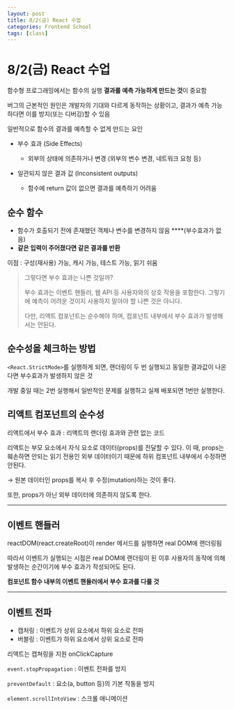 ```yaml
---
layout: post
title: 8/2(금) React 수업
categories: Frontend School
tags: [class]
---
```


# 8/2(금) React 수업

함수형 프로그래밍에서는 함수의 실행 **결과를 예측 가능하게 만드는 것**이 중요함

버그의 근본적인 원인은 개발자의 기대와 다르게 동작하는 상황이고, 
결과가 예측 가능하다면 이를 방지(또는 디버깅)할 수 있음

일반적으로 함수의 결과를 예측할 수 없게 만드는 요인

- 부수 효과 (Side Effects)
    - 외부의 상태에 의존하거나 변경 (외부의 변수 변경, 네트워크 요청 등)
    
- 일관되지 않은 결과 값 (Inconsistent outputs)
    - 함수에 return 값이 없으면 결과를 예측하기 어려움

## 순수 함수

- 함수가 호출되기 전에 존재했던 객체나 변수를 변경하지 않음 ****(부수효과가 없음)
- **같은 입력이 주어졌다면 같은 결과를 반환**

이점 : 구성(재사용) 가능, 캐시 가능, 테스트 가능, 읽기 쉬움

>그렇다면 부수 효과는 나쁜 것일까?
>
>부수 효과는 이벤트 핸들러, 웹 API 등 사용자와의 상호 작용을 포함한다. 그렇기에 예측이 어려운 것이지 사용하지 말아야 할 나쁜 것은 아니다.
>
>다만, 리액트 컴포넌트는 순수해야 하며, 컴포넌트 내부에서 부수 효과가 발생해서는 안된다.

## 순수성을 체크하는 방법

`<React.StrictMode>`를 실행하게 되면, 랜더링이 두 번 실행되고 동일한 결과값이 나온다면 부수효과가 발생하지 않은 것

개발 중일 때는 2번 실행해서 일반적인 문제를 실행하고 실제 배포되면 1번만 실행한다.

## 리액트 컴포넌트의 순수성

리액트에서 부수 효과 : 리액트의 랜더링 효과와 관련 없는 코드

리액트는 부모 요소에서 자식 요소로 데이터(props)를 전달할 수 있다. 이 때, props는 훼손하면 안되는 읽기 전용인 외부 데이터이기 때문에 하위 컴포넌트 내부에서 수정하면 안된다.

→ 원본 데이터인 props를 복사 후 수정(mutation)하는 것이 좋다.

또한, props가 아닌 외부 데이터에 의존하지 않도록 한다.

---

## 이벤트 핸들러

reactDOM(react.createRoot)이 render 메서드를 실행하면 real DOM에 랜더링됨

따라서 이벤트가 실행되는 시점은 real DOM에 랜더링이 된 이후 사용자의 동작에 의해 발생하는 순간이기에 부수 효과가 작성되어도 된다.

**컴포넌트 함수 내부의 이벤트 핸들러에서 부수 효과를 다룰 것**

---

## 이벤트 전파

- 캡처링 : 이벤트가 상위 요소에서 하위 요소로 전파
- 버블링 : 이벤트가 하위 요소에서 상위 요소로 전파

리액트는 캡쳐링을 지원 onClickCapture

`event.stopPropagation` : 이벤트 전파를 방지

`preventDefault` : 요소(a, button 등)의 기본 작동을 방지 

`element.scrollIntoView` : 스크롤 애니메이션